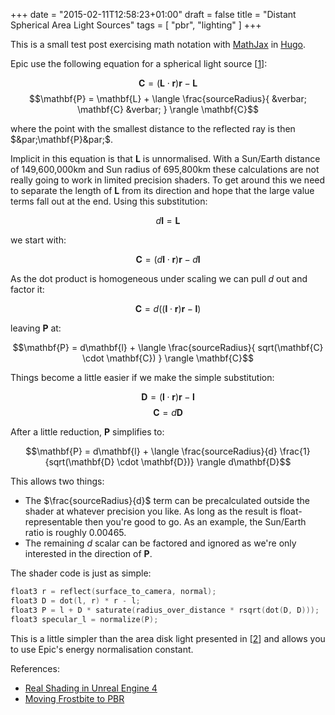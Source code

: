 +++
date = "2015-02-11T12:58:23+01:00"
draft = false
title = "Distant Spherical Area Light Sources"
tags = [ "pbr", "lighting" ]
+++

This is a small test post exercising math notation with [MathJax](http://www.mathjax.org/) in [Hugo](https://gohugo.io/).

<!--more-->

Epic use the following equation for a spherical light source  \[[1]\]:

$$\mathbf{C} = (\mathbf{L} \cdot \mathbf{r})\mathbf{r} - \mathbf{L}$$
$$\mathbf{P} = \mathbf{L} + \langle \frac{sourceRadius}{ &verbar; \mathbf{C} &verbar; } \rangle \mathbf{C}$$

where the point with the smallest distance to the reflected ray is then $&par;\mathbf{P}&par;$.

Implicit in this equation is that $\mathbf{L}$ is unnormalised. With a Sun/Earth distance of 149,600,000km and Sun radius of 695,800km these calculations are not really going to work in limited precision shaders. To get around this we need to separate the length of $\mathbf{L}$ from its direction and hope that the large value terms fall out at the end. Using this substitution:

$$d\mathbf{l} = \mathbf{L}$$

we start with:

$$\mathbf{C} = (d\mathbf{l} \cdot \mathbf{r})\mathbf{r} - d\mathbf{l}$$

As the dot product is homogeneous under scaling we can pull $d$ out and factor it:

$$\mathbf{C} = d((\mathbf{l} \cdot \mathbf{r})\mathbf{r} - \mathbf{l})$$

leaving $\mathbf{P}$ at:

$$\mathbf{P} = d\mathbf{l} + \langle \frac{sourceRadius}{ sqrt(\mathbf{C} \cdot \mathbf{C}) } \rangle \mathbf{C}$$

Things become a little easier if we make the simple substitution:

$$\mathbf{D} = (\mathbf{l} \cdot \mathbf{r})\mathbf{r} - \mathbf{l}$$
$$\mathbf{C} = d\mathbf{D}$$

After a little reduction, $\mathbf{P}$ simplifies to:

$$\mathbf{P} = d\mathbf{l} + \langle \frac{sourceRadius}{d} \frac{1}{sqrt(\mathbf{D} \cdot \mathbf{D})} \rangle d\mathbf{D}$$

This allows two things:

* The $\frac{sourceRadius}{d}$ term can be precalculated outside the shader at whatever precision you like. As long as the result is float-representable then you're good to go. As an example, the Sun/Earth ratio is roughly 0.00465.
* The remaining $d$ scalar can be factored and ignored as we're only interested in the direction of $\mathbf{P}$.

The shader code is just as simple:

~~~cpp
float3 r = reflect(surface_to_camera, normal);
float3 D = dot(l, r) * r - l;
float3 P = l + D * saturate(radius_over_distance * rsqrt(dot(D, D)));
float3 specular_l = normalize(P);
~~~

This is a little simpler than the area disk light presented in \[[2]\] and allows you to use Epic's energy normalisation constant.

References:

* [Real Shading in Unreal Engine 4][1]
* [Moving Frostbite to PBR][2]

[1]: http://blog.selfshadow.com/publications/s2013-shading-course/ "Real Shading in Unreal Engine 4"
[2]: http://www.frostbite.com/2014/11/moving-frostbite-to-pbr/ "Moving Frostbite to PBR"
